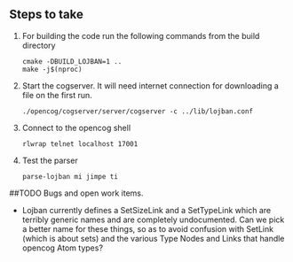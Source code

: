 ## Steps to take
1. For building the code run the following commands from the build directory

   ```
   cmake -DBUILD_LOJBAN=1 ..
   make -j$(nproc)
   ```

2. Start the cogserver. It will need internet connection for downloading a file
   on the first run.

   ```
   ./opencog/cogserver/server/cogserver -c ../lib/lojban.conf
   ```

3. Connect to the opencog shell

   ```
   rlwrap telnet localhost 17001
   ```

4. Test the parser
   ```
   parse-lojban mi jimpe ti
   ```
##TODO
Bugs and open work items.

* Lojban currently defines a SetSizeLink and a SetTypeLink which are
  terribly generic names and are completely undocumented. Can we pick
  a better name for these things, so as to avoid confusion with
  SetLink (which is about sets) and the various Type Nodes and Links
  that handle opencog Atom types?
